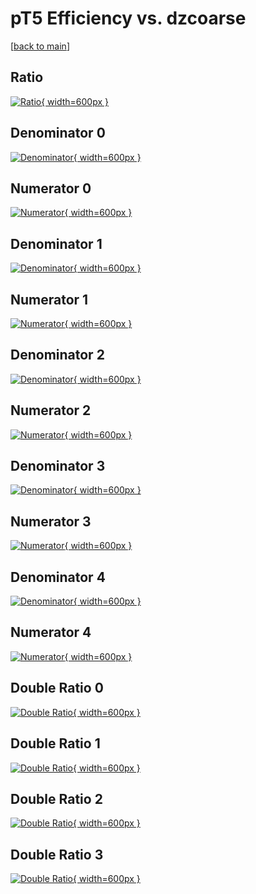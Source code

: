 # pT5 Efficiency vs. dzcoarse

[[back to main](./)]



## Ratio

[![Ratio](../mtv/var/pT5_loweta_11_0_eff_dzcoarse.png){ width=600px }](../mtv/var/pT5_loweta_11_0_eff_dzcoarse.pdf)

## Denominator 0

[![Denominator](../mtv/den/pT5_loweta_11_0_eff_dzcoarse_den0.png){ width=600px }](../mtv/den/pT5_loweta_11_0_eff_dzcoarse_den0.pdf)

## Numerator 0

[![Numerator](../mtv/num/pT5_loweta_11_0_eff_dzcoarse_num0.png){ width=600px }](../mtv/num/pT5_loweta_11_0_eff_dzcoarse_num0.pdf)

## Denominator 1

[![Denominator](../mtv/den/pT5_loweta_11_0_eff_dzcoarse_den1.png){ width=600px }](../mtv/den/pT5_loweta_11_0_eff_dzcoarse_den1.pdf)

## Numerator 1

[![Numerator](../mtv/num/pT5_loweta_11_0_eff_dzcoarse_num1.png){ width=600px }](../mtv/num/pT5_loweta_11_0_eff_dzcoarse_num1.pdf)

## Denominator 2

[![Denominator](../mtv/den/pT5_loweta_11_0_eff_dzcoarse_den2.png){ width=600px }](../mtv/den/pT5_loweta_11_0_eff_dzcoarse_den2.pdf)

## Numerator 2

[![Numerator](../mtv/num/pT5_loweta_11_0_eff_dzcoarse_num2.png){ width=600px }](../mtv/num/pT5_loweta_11_0_eff_dzcoarse_num2.pdf)

## Denominator 3

[![Denominator](../mtv/den/pT5_loweta_11_0_eff_dzcoarse_den3.png){ width=600px }](../mtv/den/pT5_loweta_11_0_eff_dzcoarse_den3.pdf)

## Numerator 3

[![Numerator](../mtv/num/pT5_loweta_11_0_eff_dzcoarse_num3.png){ width=600px }](../mtv/num/pT5_loweta_11_0_eff_dzcoarse_num3.pdf)

## Denominator 4

[![Denominator](../mtv/den/pT5_loweta_11_0_eff_dzcoarse_den4.png){ width=600px }](../mtv/den/pT5_loweta_11_0_eff_dzcoarse_den4.pdf)

## Numerator 4

[![Numerator](../mtv/num/pT5_loweta_11_0_eff_dzcoarse_num4.png){ width=600px }](../mtv/num/pT5_loweta_11_0_eff_dzcoarse_num4.pdf)

## Double Ratio 0

[![Double Ratio](../mtv/ratio/pT5_loweta_11_0_eff_dzcoarse_ratio0.png){ width=600px }](../mtv/ratio/pT5_loweta_11_0_eff_dzcoarse_ratio0.pdf)

## Double Ratio 1

[![Double Ratio](../mtv/ratio/pT5_loweta_11_0_eff_dzcoarse_ratio1.png){ width=600px }](../mtv/ratio/pT5_loweta_11_0_eff_dzcoarse_ratio1.pdf)

## Double Ratio 2

[![Double Ratio](../mtv/ratio/pT5_loweta_11_0_eff_dzcoarse_ratio2.png){ width=600px }](../mtv/ratio/pT5_loweta_11_0_eff_dzcoarse_ratio2.pdf)

## Double Ratio 3

[![Double Ratio](../mtv/ratio/pT5_loweta_11_0_eff_dzcoarse_ratio3.png){ width=600px }](../mtv/ratio/pT5_loweta_11_0_eff_dzcoarse_ratio3.pdf)


